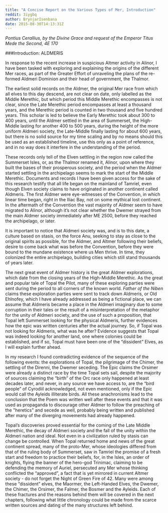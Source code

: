 ```yaml
---
title: "A Concise Report on the Various Types of Mer, Introduction"
reddit: 3iygbq
author: BrynjarIsenbana
date: 2015-08-30T14:13:31Z
---
```


*Pontius Cerallius, by the Divine Grace and request of the Emperor Titus Mede the Second, 4E 170*

###Introduction: ALDMERIS

In response to the recent increase in suspicious Altmer activity in Alinor, I have been tasked with exploring and explaining the origins of the different Mer races, as part of the Greater Effort of unraveling the plans of the re-formed Aldmeri Dominion and their head of government, the Thalmor.

The earliest solid records on the Aldmer, the original Mer race from which all elves to this day descend, are not clear on date, only labelled as the Middle Merethic, but which period this Middle Merethic encompasses is not clear, since the Late Merethic period encompasses at least a thousand years, and the Merethic period is counted in two thousand and five hundred years. This scholar is led to believe the Early Merethic took about 300 to 400 years, until the Aldmer settled in the area of Summerset, the High-Middle lasting for another 400 to 500 years, during the height of the more uniform Aldmeri society, the Late-Middle finally lasting for about 600 years, but there is no solid source for my time scaling and by no means should this be used as an established timeline, use this only as a point of reference, and in no way does it interfere in the understanding of the period.

These records only tell of the Elven settling in the region now called the Summerset Isles, or, as the Thalmor renamed it, Alinor, upon where they built the bases of their prosperous society, and the period when the Aldmer started settling in the archipelago seems to mark the start of the Middle Merethic. Documents and records I have been given access for the sake of this research testify that all life began on the mainland of Tamriel, even though Elven society claims to have originated in another continent called Aldmeris. The first Aldmer were eye-witnesses of the Convention, in which linear time began, right in the Iliac Bay, not on some mythical lost continent. In the aftermath of the Convention the vast majority of Aldmer seem to have migrated to Alinor, although it’s not clear whether the Dwemer strayed from the main Aldmer society immediately after ME 2500, before they reached the archipelago, or later.

It is important to notice that Aldmeri society was, and is to this date, a culture based on stasis, on the force Anu, seeking to stay as close to the original spirits as possible, for the Aldmer, and Altmer following their beliefs, desire to come back what was before the Convention, before they were bound to the mundane existence where us Men thrive. In time, they colonized the entire archipelago, building cities which still stand thousands of years later.

The next great event of Aldmer history is the great Aldmer explorations, which date from the closing years of the High-Middle Merethic. As the great and popular tale of Topal the Pilot, many of these exploring parties were sent during the period to all corners of the known world. *Father of the Niben* claims these exploration parties were sent to track down Aldmeris, or Old Ehlnofey, which I have already addressed as being a fictional place, we can assume that Aldmeris became a place in the Aldmeri imaginary due to some corruption in their tales or the result of a misinterpretation of the metaphor for the unity of Aldmeri society, and the use of such a proposition, that Topal left Summerset looking for the physical Aldmeris, further evidences how the epic was written centuries after the actual journey. So, if Topal was not looking for Aldmeris, what was he after? Evidence suggests that Topal was indeed looking for another land, one where colonies could be established, and if so, Topal must have been one of the “dissident” Elves, as I will explain further ahead.

In my research I found contradicting evidence of the sequence of the following events: the explorations of Topal, the pilgrimage of the Chimer, the settling of the Direnni, the Dwemer seceding. The Epic claims the Orsimer were already a distinct race by the time Topal sets sail, despite the majority of sources claiming the “birth” of the Orc race only happened at least decades later, and never, in any source we have access to, are the “bird people” of Cyrodiil acknowledged, not even mentioned, only if the Epic would call the Ayleids illiterate birds. All these anachronisms lead to the conclusion that the Poem was written well after these events and that it was used as propaganda to discourage other Aldmer to follow the preaching of the "heretics" and secede as well, probably being written and published after many of the diverging movements had already happened.

Topal’s discoveries proved essential for the coming of the Late Middle Merethic, the decay of Aldmeri society and the fall of the unity within the Aldmeri nation and ideal. Not even in a civilization ruled by stasis can change be controlled. When Topal returned home and news of the great continent spread, many of the proto-Mer, whose ideologies differed from that of the ruling body of Summerset, saw in Tamriel the promise of a fresh start and freedom to practice their beliefs, for, in the Isles, an order of knights, flying the banner of the hero-god Trinimac, claiming to be defending the memory of Auriel, persecuted any Mer whose thinking conflicted the “approved”, a fact that is yet mirrored in current Altmer society - do not forget the Night of Green Fire of 42. Many were among these “dissident” elves, the Maormer, the Left-Handed Elves, the Dwemer, the Chimer, the Orsimer, the Falmer, the Bosmer and the Ayleids. Each of these fractures and the reasons behind them will be covered in the next chapters, following what little chronology could be made from the scarce written sources and dating of the many structures left behind.
